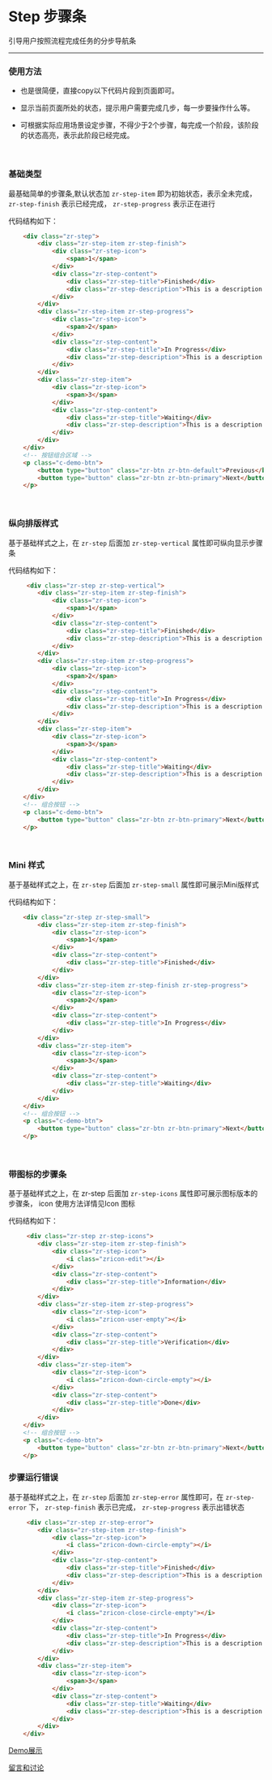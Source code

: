 # Step 步骤条

引导用户按照流程完成任务的分步导航条

---

### 使用方法

+ 也是很简便，直接copy以下代码片段到页面即可。

+ 显示当前页面所处的状态，提示用户需要完成几步，每一步要操作什么等。

+ 可根据实际应用场景设定步骤，不得少于2个步骤，每完成一个阶段，该阶段的状态高亮，表示此阶段已经完成。

<br/>

### 基础类型

最基础简单的步骤条,默认状态加 `zr-step-item` 即为初始状态，表示全未完成， `zr-step-finish` 表示已经完成， `zr-step-progress` 表示正在进行

代码结构如下：

```html
    <div class="zr-step">
        <div class="zr-step-item zr-step-finish">
            <div class="zr-step-icon">
                <span>1</span>
            </div>
            <div class="zr-step-content">
                <div class="zr-step-title">Finished</div>
                <div class="zr-step-description">This is a description.</div>
            </div>
        </div>
        <div class="zr-step-item zr-step-progress">
            <div class="zr-step-icon">
                <span>2</span>
            </div>
            <div class="zr-step-content">
                <div class="zr-step-title">In Progress</div>
                <div class="zr-step-description">This is a description.</div>
            </div>
        </div>
        <div class="zr-step-item">
            <div class="zr-step-icon">
                <span>3</span>
            </div>
            <div class="zr-step-content">
                <div class="zr-step-title">Waiting</div>
                <div class="zr-step-description">This is a description.</div>
            </div>
        </div>
    </div>
    <!-- 按钮组合区域 -->
    <p class="c-demo-btn">
        <button type="button" class="zr-btn zr-btn-default">Previous</button>
        <button type="button" class="zr-btn zr-btn-primary">Next</button>
    </p>
```

<br/>

### 纵向排版样式

基于基础样式之上，在 `zr-step` 后面加 `zr-step-vertical` 属性即可纵向显示步骤条

代码结构如下：

```html
     <div class="zr-step zr-step-vertical">
        <div class="zr-step-item zr-step-finish">
            <div class="zr-step-icon">
                <span>1</span>
            </div>
            <div class="zr-step-content">
                <div class="zr-step-title">Finished</div>
                <div class="zr-step-description">This is a description.</div>
            </div>
        </div>
        <div class="zr-step-item zr-step-progress">
            <div class="zr-step-icon">
                <span>2</span>
            </div>
            <div class="zr-step-content">
                <div class="zr-step-title">In Progress</div>
                <div class="zr-step-description">This is a description.</div>
            </div>
        </div>
        <div class="zr-step-item">
            <div class="zr-step-icon">
                <span>3</span>
            </div>
            <div class="zr-step-content">
                <div class="zr-step-title">Waiting</div>
                <div class="zr-step-description">This is a description.</div>
            </div>
        </div>
    </div>
    <!-- 组合按钮 -->
    <p class="c-demo-btn">
        <button type="button" class="zr-btn zr-btn-primary">Next</button>
    </p>
```
<br/>

### Mini 样式

基于基础样式之上，在  `zr-step` 后面加 `zr-step-small` 属性即可展示Mini版样式

代码结构如下：

```html
    <div class="zr-step zr-step-small">
        <div class="zr-step-item zr-step-finish">
            <div class="zr-step-icon">
                <span>1</span>
            </div>
            <div class="zr-step-content">
                <div class="zr-step-title">Finished</div>
            </div>
        </div>
        <div class="zr-step-item zr-step-finish zr-step-progress">
            <div class="zr-step-icon">
                <span>2</span>
            </div>
            <div class="zr-step-content">
                <div class="zr-step-title">In Progress</div>
            </div>
        </div>
        <div class="zr-step-item">
            <div class="zr-step-icon">
                <span>3</span>
            </div>
            <div class="zr-step-content">
                <div class="zr-step-title">Waiting</div>
            </div>
        </div>
    </div>
    <!-- 组合按钮 -->
    <p class="c-demo-btn">
        <button type="button" class="zr-btn zr-btn-primary">Next</button>
    </p>
```
<br/>

### 带图标的步骤条

基于基础样式之上，在 zr-step 后面加 `zr-step-icons` 属性即可展示图标版本的步骤条， icon 使用方法详情见Icon 图标

代码结构如下：

```html
     <div class="zr-step zr-step-icons">
        <div class="zr-step-item zr-step-finish">
            <div class="zr-step-icon">
                <i class="zricon-edit"></i>
            </div>
            <div class="zr-step-content">
                <div class="zr-step-title">Information</div>
            </div>
        </div>
        <div class="zr-step-item zr-step-progress">
            <div class="zr-step-icon">
                <i class="zricon-user-empty"></i>
            </div>
            <div class="zr-step-content">
                <div class="zr-step-title">Verification</div>
            </div>
        </div>
        <div class="zr-step-item">
            <div class="zr-step-icon">
                <i class="zricon-down-circle-empty"></i>
            </div>
            <div class="zr-step-content">
                <div class="zr-step-title">Done</div>
            </div>
        </div>
    </div>
    <!-- 组合按钮 -->
    <p class="c-demo-btn">
        <button type="button" class="zr-btn zr-btn-primary">Next</button>
    </p>
```

### 步骤运行错误

基于基础样式之上，在 `zr-step` 后面加 `zr-step-error` 属性即可，在 `zr-step-error` 下， `zr-step-finish` 表示已完成， `zr-step-progress` 表示出错状态

```html
     <div class="zr-step zr-step-error">
        <div class="zr-step-item zr-step-finish">
            <div class="zr-step-icon">
                <i class="zricon-down-circle-empty"></i>
            </div>
            <div class="zr-step-content">
                <div class="zr-step-title">Finished</div>
                <div class="zr-step-description">This is a description.</div>
            </div>
        </div>
        <div class="zr-step-item zr-step-progress">
            <div class="zr-step-icon">
                <i class="zricon-close-circle-empty"></i>
            </div>
            <div class="zr-step-content">
                <div class="zr-step-title">In Progress</div>
                <div class="zr-step-description">This is a description.</div>
            </div>
        </div>
        <div class="zr-step-item">
            <div class="zr-step-icon">
                <span>3</span>
            </div>
            <div class="zr-step-content">
                <div class="zr-step-title">Waiting</div>
                <div class="zr-step-description">This is a description.</div>
            </div>
        </div>
    </div>
```

[Demo展示](http://gtp-zr.jd.com/docs?languageCode=CN&columnUid=41c513f9dd334a1ebb0fbbd76d71e973&directoryUid=a200ec6480234568bcce5253e72bf7b1&directoryName=Step%20%E6%AD%A5%E9%AA%A4%E6%9D%A1)

[留言和讨论](https://github.com/guguaihaha/zr-source/issues/9)

    